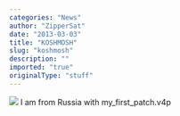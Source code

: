 ```yaml
---
categories: "News"
author: "ZipperSat"
date: "2013-03-03"
title: "KOSHMOSH"
slug: "koshmosh"
description: ""
imported: "true"
originalType: "stuff"
---
```



![](vvvv%202013-03-04_r.png) 
I am from Russia with my_first_patch.v4p
